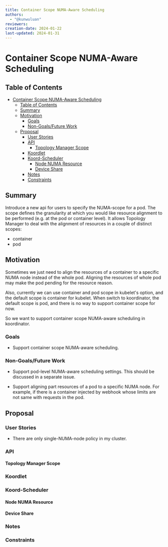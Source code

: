 ```yaml
---
title: Container Scope NUMA-Aware Scheduling
authors:
  - "@kunwuluan"
reviewers:
creation-date: 2024-01-22
last-updated: 2024-01-31
---
```


# Container Scope NUMA-Aware Scheduling

## Table of Contents

<!-- TOC -->
- [Container Scope NUMA-Aware Scheduling](#container-scope-numa-aware-scheduling)
  - [Table of Contents](#table-of-contents)
  - [Summary](#summary)
  - [Motivation](#motivation)
    - [Goals](#goals)
    - [Non-Goals/Future Work](#non-goalsfuture-work)
  - [Proposal](#proposal)
    - [User Stories](#user-stories)
    - [API](#api)
      - [Topology Manager Scope](#topology-manager-scope)
    - [Koordlet](#koordlet)
    - [Koord-Scheduler](#koord-scheduler)
      - [Node NUMA Resource](#node-numa-resource)
      - [Device Share](#device-share)
    - [Notes](#notes)
    - [Constraints](#constraints)
<!-- TOC -->

## Summary

Introduce a new api for users to specify the NUMA-scope for a pod. The scope defines the granularity at which you would like resource alignment to be performed (e.g. at the pod or container level). It allows Topology Manager to deal with the alignment of resources in a couple of distinct scopes:

- container
- pod

## Motivation

Sometimes we just need to align the resources of a container to a 
specific NUMA node instead of the whole pod. Aligning the resources
of whole pod may make the pod pending for the resource reason.

Also, currently we can use container and pod scope in kubelet's option,
and the default scope is container for kubelet. When switch to koordinator,
the default scope is pod, and there is no way to support container
scope for now.

So we want to support container scope NUMA-aware scheduling in koordinator.

### Goals

- Support container scope NUMA-aware scheduling.

### Non-Goals/Future Work

- Support pod-level NUMA-aware scheduling settings. This should be
  discussed in a separate issue.

- Support aligning part resources of a pod to a specific NUMA   node.
  For example, if there is a container injected by webhook whose
limits 
  are not same with requests in the pod.

## Proposal

### User Stories

- There are only single-NUMA-node policy in my cluster. 


### API

#### Topology Manager Scope

### Koordlet

### Koord-Scheduler

#### Node NUMA Resource

#### Device Share

### Notes

### Constraints